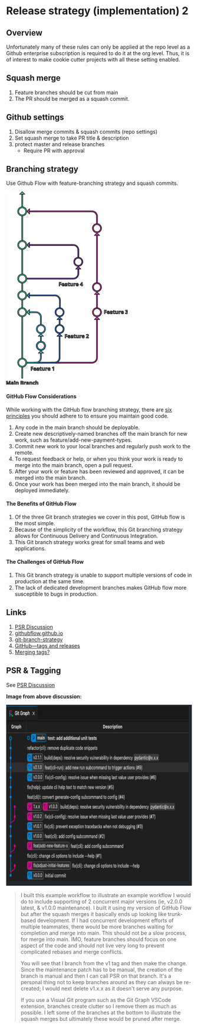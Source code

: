 # Release strategy (implementation) 2

## Overview

Unfortunately many of these rules can only be applied at the repo level as a Github enterprise subscription is required to do it at the org level. Thus, it is of interest to make cookie cutter projects with all these setting enabled.


## Squash merge
1. Feature branches should be cut from main
2. The PR should be merged as a squash commit.


## Github settings
1. Disallow merge commits & squash commits (repo settings)
2. Set squash merge to take PR title & description
2. protect master and release branches
    - Require PR with approval


## Branching strategy

Use Github Flow with feature-branching strategy and squash commits.

<img src="images/git-flow.png" alt="GitHub Flow" width="330" height="522"/>

#### GitHub Flow Considerations
While working with the GitHub flow branching strategy, there are [six principles](https://githubflow.github.io/) you should adhere to to ensure you maintain good code.

1. Any code in the main branch should be deployable.
2. Create new descriptively-named branches off the main branch for new work, such as feature/add-new-payment-types.
3. Commit new work to your local branches and regularly push work to the remote.
4. To request feedback or help, or when you think your work is ready to merge into the main branch, open a pull request.
5. After your work or feature has been reviewed and approved, it can be merged into the main branch.
6. Once your work has been merged into the main branch, it should be deployed immediately.

#### The Benefits of GitHub Flow
1. Of the three Git branch strategies we cover in this post, GitHub flow is the most simple.
2. Because of the simplicity of the workflow, this Git branching strategy allows for Continuous Delivery and Continuous Integration.
3. This Git branch strategy works great for small teams and web applications.

#### The Challenges of GitHub Flow
1. This Git branch strategy is unable to support multiple versions of code in production at the same time.
2. The lack of dedicated development branches makes GitHub flow more susceptible to bugs in production.

## Links
1. [PSR Discussion](https://github.com/python-semantic-release/python-semantic-release/issues/816)
2. [githubflow.github.io](https://githubflow.github.io/)
3. [git-branch-strategy](https://www.gitkraken.com/learn/git/best-practices/git-branch-strategy)
4. [GitHub—tags and releases](https://practicalseries.com/1002-vcs/09-06-github.html)
5. [Merging tags?](https://stackoverflow.com/a/63586361)


## PSR & Tagging

See [PSR Discussion](https://github.com/python-semantic-release/python-semantic-release/issues/816)

**Image from above discussion:**
<br>

<img src="images/tagging_example.png" alt="Tagging example" width="793" height="489"/>

> I built this example workflow to illustrate an example workflow I would do to include supporting of 2 concurrent major versions (ie, v2.0.0 latest, & v1.0.0 maintenance). I built it using my version of GitHub Flow but after the squash merges it basically ends up looking like trunk-based development.
> If I had concurrent development efforts of multiple teammates, there would be more branches waiting for completion and merge into main. This should not be a slow process, for merge into main. IMO, feature branches should focus on one aspect of the code and should not live very long to prevent complicated rebases and merge conflicts.
>
> You will see that I branch from the v1 tag and then make the change. Since the maintenance patch has to be manual, the creation of the branch is manual and then I can call PSR on that branch. It's a personal thing not to keep branches around as they can always be re-created; I would next delete v1.x.x as it doesn't serve any purpose.
>
>If you use a Visual Git program such as the Git Graph VSCode extension, branches create clutter so I remove them as much as possible. I left some of the branches at the bottom to illustrate the squash merges but ultimately these would be pruned after merge.
>